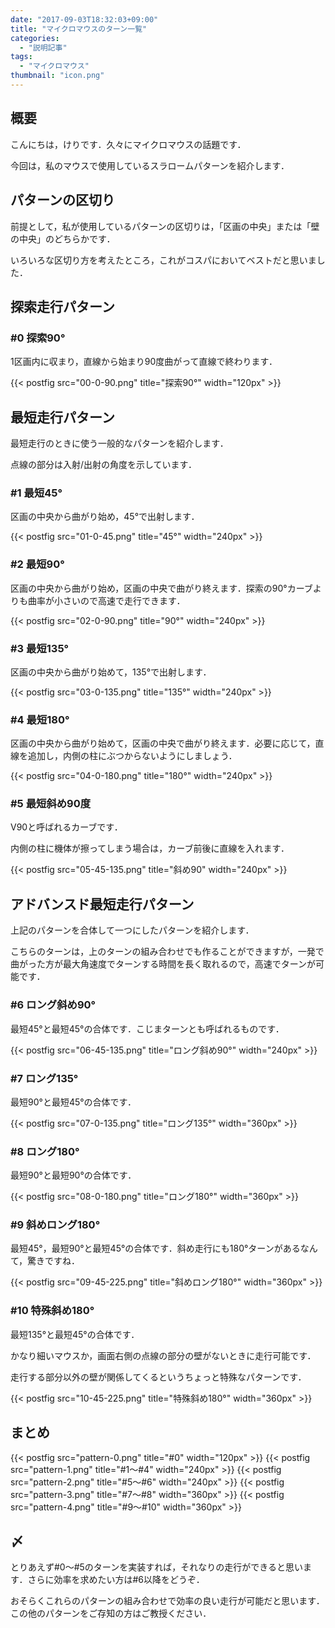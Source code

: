 ```yaml
---
date: "2017-09-03T18:32:03+09:00"
title: "マイクロマウスのターン一覧"
categories:
  - "説明記事"
tags:
  - "マイクロマウス"
thumbnail: "icon.png"
---
```


## 概要

こんにちは，けりです．久々にマイクロマウスの話題です．

今回は，私のマウスで使用しているスラロームパターンを紹介します．

<!--more-->

## パターンの区切り

前提として，私が使用しているパターンの区切りは，「区画の中央」または「壁の中央」のどちらかです．

いろいろな区切り方を考えたところ，これがコスパにおいてベストだと思いました．

## 探索走行パターン

### #0 探索90°

1区画内に収まり，直線から始まり90度曲がって直線で終わります．

{{< postfig src="00-0-90.png" title="探索90°" width="120px" >}}

## 最短走行パターン

最短走行のときに使う一般的なパターンを紹介します．

点線の部分は入射/出射の角度を示しています．

### #1 最短45°

区画の中央から曲がり始め，45°で出射します．

{{< postfig src="01-0-45.png" title="45°" width="240px" >}}

### #2 最短90°

区画の中央から曲がり始め，区画の中央で曲がり終えます．探索の90°カーブよりも曲率が小さいので高速で走行できます．

{{< postfig src="02-0-90.png" title="90°" width="240px" >}}

### #3 最短135°

区画の中央から曲がり始めて，135°で出射します．

{{< postfig src="03-0-135.png" title="135°" width="240px" >}}

### #4 最短180°

区画の中央から曲がり始めて，区画の中央で曲がり終えます．必要に応じて，直線を追加し，内側の柱にぶつからないようにしましょう．

{{< postfig src="04-0-180.png" title="180°" width="240px" >}}

### #5 最短斜め90度

V90と呼ばれるカーブです．

内側の柱に機体が擦ってしまう場合は，カーブ前後に直線を入れます．

{{< postfig src="05-45-135.png" title="斜め90" width="240px" >}}

## アドバンスド最短走行パターン

上記のパターンを合体して一つにしたパターンを紹介します．

こちらのターンは，上のターンの組み合わせでも作ることができますが，一発で曲がった方が最大角速度でターンする時間を長く取れるので，高速でターンが可能です．

### #6 ロング斜め90°

最短45°と最短45°の合体です．こじまターンとも呼ばれるものです．

{{< postfig src="06-45-135.png" title="ロング斜め90°" width="240px" >}}

### #7 ロング135°

最短90°と最短45°の合体です．

{{< postfig src="07-0-135.png" title="ロング135°" width="360px" >}}

### #8 ロング180°

最短90°と最短90°の合体です．

{{< postfig src="08-0-180.png" title="ロング180°" width="360px" >}}

### #9 斜めロング180°

最短45°，最短90°と最短45°の合体です．斜め走行にも180°ターンがあるなんて，驚きですね．

{{< postfig src="09-45-225.png" title="斜めロング180°" width="360px" >}}

### #10 特殊斜め180°

最短135°と最短45°の合体です．

かなり細いマウスか，画面右側の点線の部分の壁がないときに走行可能です．

走行する部分以外の壁が関係してくるというちょっと特殊なパターンです．

{{< postfig src="10-45-225.png" title="特殊斜め180°" width="360px" >}}

## まとめ

{{< postfig src="pattern-0.png" title="#0" width="120px" >}}
{{< postfig src="pattern-1.png" title="#1～#4" width="240px" >}}
{{< postfig src="pattern-2.png" title="#5～#6" width="240px" >}}
{{< postfig src="pattern-3.png" title="#7～#8" width="360px" >}}
{{< postfig src="pattern-4.png" title="#9～#10" width="360px" >}}

## 〆

とりあえず#0～#5のターンを実装すれば，それなりの走行ができると思います．さらに効率を求めたい方は#6以降をどうぞ．

おそらくこれらのパターンの組み合わせで効率の良い走行が可能だと思います．この他のパターンをご存知の方はご教授ください．

